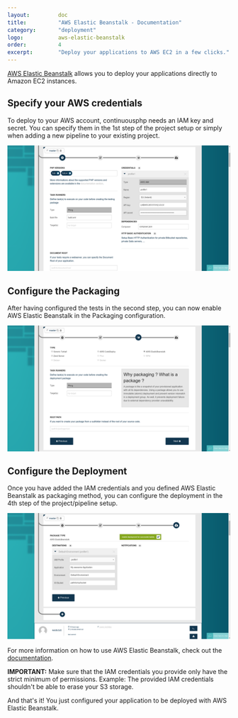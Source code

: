 ```yaml
---
layout:         doc
title:          "AWS Elastic Beanstalk - Documentation"
category:       "deployment"
logo:           aws-elastic-beanstalk
order:          4
excerpt:        "Deploy your applications to AWS EC2 in a few clicks."
---
```


[AWS Elastic Beanstalk](https://aws.amazon.com/elasticbeanstalk) allows you to deploy your applications directly to Amazon EC2 instances.

## Specify your AWS credentials
To deploy to your AWS account, continuousphp needs an IAM key and secret. You can specify them in the 1st step of the project
setup or simply when adding a new pipeline to your existing project.

![AWS IAM credentials](/assets/doc/deployment/aws-elastic-beanstalk/iam-credentials.png)

## Configure the Packaging
After having configured the tests in the second step, you can now enable AWS Elastic Beanstalk in the Packaging configuration.

![AWS packing](/assets/doc/deployment/aws-elastic-beanstalk/packaging.png)

## Configure the Deployment
Once you have added the IAM credentials and you defined AWS Elastic Beanstalk as packaging method, you can configure the deployment in the 4th step
of the project/pipeline setup.

![AWS deployment](/assets/doc/deployment/aws-elastic-beanstalk/destination.png)

For more information on how to use AWS Elastic Beanstalk, check out the [documentation](https://aws.amazon.com/documentation/elastic-beanstalk/).

**IMPORTANT:** Make sure that the IAM credentials you provide only have the strict minimum of permissions. Example: The
provided IAM credentials shouldn't be able to erase your S3 storage.

And that's it! You just configured your application to be deployed with AWS Elastic Beanstalk.